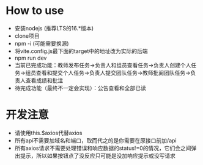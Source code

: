 # How to use

* 安装nodejs (推荐LTS的16.*版本)
* clone项目
* npm -i (可能需要换源)
* 将vite.config.js最下面的target中的地址改为实际的后端
* npm run dev
* 当前已完成功能：教师发布任务->负责人和组员查看任务->负责人创建个人任务->组员查看和提交个人任务->负责人提交团队任务->教师批阅团队任务->负责人查看成绩和批注
* 待完成功能（最终不一定会实现）：公告查看和全部已读

# 开发注意
* 请使用this.$axios代替axios
* 所有api不需要加域名和端口，取而代之的是你需要在原接口前加/api
* 所有axios请求不需要处理错误和响应数据的status!=0的情况，它们会之间弹出提示，所以如果按钮点了没反应只可能是没加响应提示或没写请求